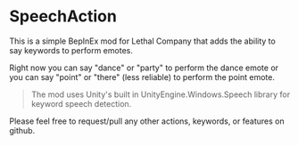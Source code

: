 # SpeechAction

This is a simple BepInEx mod for Lethal Company that adds the ability to say keywords to perform emotes.  

Right now you can say "dance" or "party" to perform the dance emote or you can say "point" or "there" (less reliable) to perform the point emote.

> The mod uses Unity's built in UnityEngine.Windows.Speech library for keyword speech detection.

Please feel free to request/pull any other actions, keywords, or features on github.
